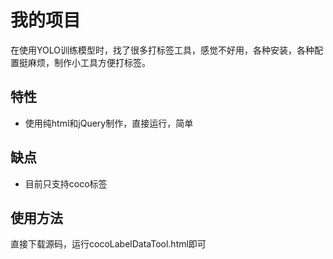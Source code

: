 

# 我的项目
 
在使用YOLO训练模型时，找了很多打标签工具，感觉不好用，各种安装，各种配置挺麻烦，制作小工具方便打标签。
 
## 特性
- 使用纯html和jQuery制作，直接运行，简单
  
## 缺点
- 目前只支持coco标签
  
## 使用方法
 直接下载源码，运行cocoLabelDataTool.html即可

 
